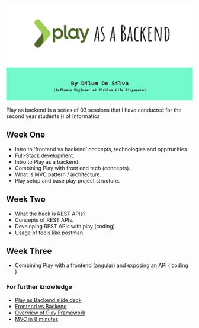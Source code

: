 ![cover](other_resources/cover.png)

Play as backend is a series of 03 sessions that I have conducted for the second year students () of Informatics

## Week One

- Intro to ‘frontend vs backend’ concepts, technologies and opprtunities.
- Full-Stack development.
- Intro to Play as a backend.
- Combining Play with front end tech (concepts).
- What is MVC pattern / architecture.
- Play setup and base play project structure.

## Week Two

- What the heck is REST APIs?
- Concepts of REST APIs.
- Developing REST APIs with play (coding).
- Usage of tools like postman.

## Week Three

- Combining Play with a frontend (angular) and exposing an API ( coding ).

### For further knowledge

- [Play as Backend slide deck](https://docs.google.com/presentation/d/1qEIb2rs8oAuwzaC06-6q7nr3umtl5Dt661TAK9FEjbw/edit?usp=sharing)
- [Frontend vs Backend](https://www.youtube.com/watch?v=n_gODKYn9dM&feature=emb_logo)
- [Overview of Play Framework](https://www.playframework.com/documentation/2.8.x/Introduction)
- [MVC in 8 minutes](https://www.youtube.com/watch?v=FCkDEHWDATI&feature=emb_logo)
